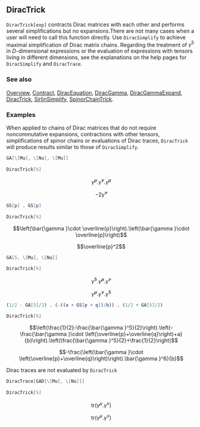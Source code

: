 ## DiracTrick

`DiracTrick[exp]` contracts Dirac matrices with each other and performs several simplifications but no expansions.There are not many cases when a user will need to call this function directly. Use `DiracSimplify` to achieve maximal simplification of Dirac matrix chains. Regarding the treatment of $\gamma^5$ in $D$-dimensional expressions or the evaluation of expressions with tensors living in different dimensions, see the explanations on the help pages for `DiracSimplify` and `DiracTrace`.

### See also

[Overview](Extra/FeynCalc.md), [Contract](Contract.md), [DiracEquation](DiracEquation.md), [DiracGamma](DiracGamma.md), [DiracGammaExpand](DiracGammaExpand.md), [DiracTrick](DiracTrick.md), [SirlinSimplify](SirlinSimplify.md), [SpinorChainTrick](SpinorChainTrick.md).

### Examples

When applied to chains of Dirac matrices that do not require noncommutative expansions, contractions with other tensors, simplifications of spinor chains or evaluations of Dirac traces,  `DiracTrick` will produce results similar to those of `DiracSimplify`.

```mathematica
GA[\[Mu], \[Nu], \[Mu]] 
 
DiracTrick[%]
```

$$\bar{\gamma }^{\mu }.\bar{\gamma }^{\nu }.\bar{\gamma }^{\mu }$$

$$-2 \bar{\gamma }^{\nu }$$

```mathematica
GS[p] . GS[p] 
 
DiracTrick[%]
```

$$\left(\bar{\gamma }\cdot \overline{p}\right).\left(\bar{\gamma }\cdot \overline{p}\right)$$

$$\overline{p}^2$$

```mathematica
GA[5, \[Mu], \[Nu]] 
 
DiracTrick[%]
```

$$\bar{\gamma }^5.\bar{\gamma }^{\mu }.\bar{\gamma }^{\nu }$$

$$\bar{\gamma }^{\mu }.\bar{\gamma }^{\nu }.\bar{\gamma }^5$$

```mathematica
(1/2 - GA[5]/2) . (-((a + GS[p + q])/b)) . (1/2 + GA[5]/2) 
 
DiracTrick[%]
```

$$\left(\frac{1}{2}-\frac{\bar{\gamma }^5}{2}\right).\left(-\frac{\bar{\gamma }\cdot \left(\overline{p}+\overline{q}\right)+a}{b}\right).\left(\frac{\bar{\gamma }^5}{2}+\frac{1}{2}\right)$$

$$-\frac{\left(\bar{\gamma }\cdot \left(\overline{p}+\overline{q}\right)\right).\bar{\gamma }^6}{b}$$

Dirac traces are not evaluated by `DiracTrick`

```mathematica
DiracTrace[GAD[\[Mu], \[Nu]]] 
 
DiracTrick[%]
```

$$\text{tr}\left(\gamma ^{\mu }.\gamma ^{\nu }\right)$$

$$\text{tr}\left(\gamma ^{\mu }.\gamma ^{\nu }\right)$$